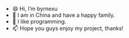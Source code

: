 - 😄 Hi, I’m byrnexu
- 👀 I am in China and have a happy family.
- 💞️ I like programming.
- 📫 Hope you guys enjoy my project, thanks!
